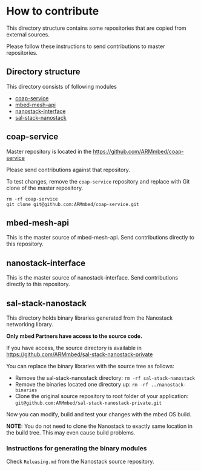 # How to contribute

This directory structure contains some repositories that are copied from external sources.

Please follow these instructions to send contributions to master repositories.

## Directory structure

This directory consists of following modules

* [coap-service](#coap-service)
* [mbed-mesh-api](#mbed-mesh-api)
* [nanostack-interface](#nanostack-interface)
* [sal-stack-nanostack](#sal-stack-nanostack)

## coap-service

Master repository is located in the https://github.com/ARMmbed/coap-service

Please send contributions against that repository.

To test changes, remove the `coap-service` repository and replace with Git clone
of the master repository.

```
rm -rf coap-service
git clone git@github.com:ARMmbed/coap-service.git
```

## mbed-mesh-api

This is the master source of mbed-mesh-api.
Send contributions directly to this repository.

## nanostack-interface

This is the master source of nanostack-interface.
Send contributions directly to this repository.

## sal-stack-nanostack

This directory holds binary libraries generated from the Nanostack networking library.

**Only mbed Partners have access to the source code.**

If you have access, the source directory is available in https://github.com/ARMmbed/sal-stack-nanostack-private

You can replace the binary libraries with the source tree as follows:

* Remove the sal-stack-nanostack directory: `rm -rf sal-stack-nanostack`
* Remove the binaries located one directory up: `rm -rf ../nanostack-binaries`
* Clone the original source repository to root folder of your application: `git@github.com:ARMmbed/sal-stack-nanostack-private.git`

Now you can modify, build and test your changes with the mbed OS build.

**NOTE:** You do not need to clone the Nanostack to exactly same location in the build tree. This may even cause build problems.

### Instructions for generating the binary modules

Check `Releasing.md` from the Nanostack source repository.
